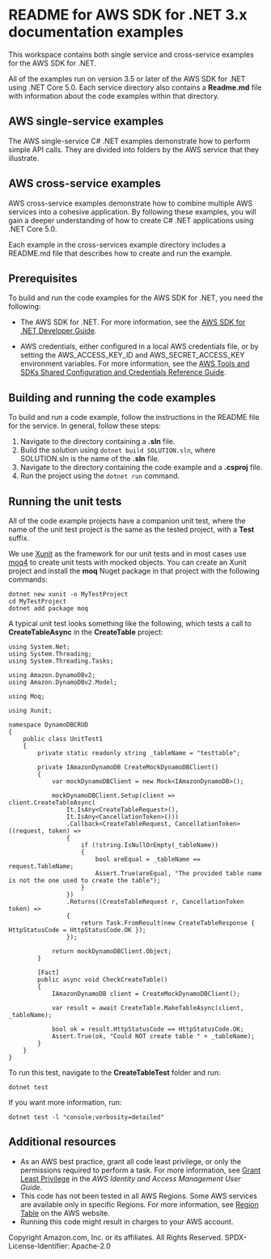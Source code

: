 # README for AWS SDK for .NET 3.x documentation examples


This workspace contains both single service and cross-service examples for the AWS SDK for .NET.

All of the examples run on version 3.5 or later of the AWS SDK for .NET using .NET Core 5.0.
Each service directory also contains a **Readme.md** file with information about the code examples within that directory.

## AWS single-service examples

The AWS single-service C# .NET examples demonstrate how to perform simple API calls. They are divided into folders by the AWS service that they illustrate.

## AWS cross-service examples

AWS cross-service examples demonstrate how to combine multiple AWS services into a cohesive application. By following these examples, you will gain a deeper understanding of how to create C# .NET applications using .NET Core 5.0.

Each example in the cross-services example directory includes a README.md file that describes how to create and run the example.

## Prerequisites

To build and run the code examples for the AWS SDK for .NET, you need the following:

- The AWS SDK for .NET. For more information, see the [AWS SDK for .NET
Developer Guide](https://docs.aws.amazon.com/sdk-for-net/latest/developer-guide/welcome.html).

- AWS credentials, either configured in a local AWS credentials file, or by
setting the AWS_ACCESS_KEY_ID and AWS_SECRET_ACCESS_KEY environment variables.
For more information, see the [AWS Tools and SDKs Shared Configuration and Credentials Reference Guide](https://docs.aws.amazon.com/credref/latest/refdocs/overview.html).

## Building and running the code examples

To build and run a code example, 
follow the instructions in the README file for the service.
In general, follow these steps:

1. Navigate to the directory containing a **.sln** file.
2. Build the solution using ```dotnet build SOLUTION.sln```, 
   where SOLUTION.sln is the name of the **.sln** file.
3. Navigate to the directory containing the code example
   and a **.csproj** file.
4. Run the project using the ```dotnet run``` command.

## Running the unit tests

All of the code example projects have a companion unit test,
where the name of the unit test project is the same as the tested project,
with a **Test** suffix.

We use [Xunit](https://xunit.net/) as the framework for our unit tests and
in most cases use [moq4](https://github.com/moq/moq4) to create unit tests with mocked objects.
You can create an Xunit project and install the **moq** Nuget package in that project with
the following commands:

```
dotnet new xunit -o MyTestProject
cd MyTestProject
dotnet add package moq
```

A typical unit test looks something like the following,
which tests a call to **CreateTableAsync** in the
**CreateTable** project:

```
using System.Net;
using System.Threading;
using System.Threading.Tasks;

using Amazon.DynamoDBv2;
using Amazon.DynamoDBv2.Model;

using Moq;

using Xunit;

namespace DynamoDBCRUD
{
    public class UnitTest1
    {
        private static readonly string _tableName = "testtable";

        private IAmazonDynamoDB CreateMockDynamoDBClient()
        {
            var mockDynamoDBClient = new Mock<IAmazonDynamoDB>();

            mockDynamoDBClient.Setup(client => client.CreateTableAsync(
                It.IsAny<CreateTableRequest>(),
                It.IsAny<CancellationToken>()))
                .Callback<CreateTableRequest, CancellationToken>((request, token) =>
                {
                    if (!string.IsNullOrEmpty(_tableName))
                    {
                        bool areEqual = _tableName == request.TableName;
                        Assert.True(areEqual, "The provided table name is not the one used to create the table");
                    }
                })
                .Returns((CreateTableRequest r, CancellationToken token) =>
                {
                    return Task.FromResult(new CreateTableResponse { HttpStatusCode = HttpStatusCode.OK });
                });

            return mockDynamoDBClient.Object;
        }

        [Fact]
        public async void CheckCreateTable()
        {
            IAmazonDynamoDB client = CreateMockDynamoDBClient();

            var result = await CreateTable.MakeTableAsync(client, _tableName);

            bool ok = result.HttpStatusCode == HttpStatusCode.OK;
            Assert.True(ok, "Could NOT create table " + _tableName);
        }
    }
}
```

To run this test,
navigate to the **CreateTableTest** folder and run:

```
dotnet test
```

If you want more information, run:

```
dotnet test -l "console;verbosity=detailed"
```

## Additional resources

- As an AWS best practice, grant all code least privilege, or only the permissions required to perform a task. For more information, see [Grant Least Privilege](https://docs.aws.amazon.com/IAM/latest/UserGuide/best-practices.html#grant-least-privilege) in the *AWS Identity and Access Management User Guide*.
- This code has not been tested in all AWS Regions. Some AWS services are available only in specific Regions. For more information, see [Region Table](https://aws.amazon.com/about-aws/global-infrastructure/regional-product-services/) on the AWS website.
- Running this code might result in charges to your AWS account.

Copyright Amazon.com, Inc. or its affiliates. All Rights Reserved. SPDX-License-Identifier: Apache-2.0
